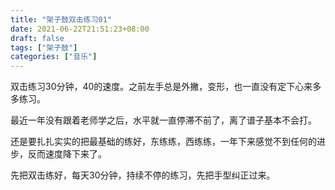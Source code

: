 ```yaml
---
title: "架子鼓双击练习01"
date: 2021-06-22T21:51:23+08:00
draft: false
tags: ["架子鼓"]
categories: ["音乐"]
---
```


双击练习30分钟，40的速度。之前左手总是外撇，变形，也一直没有定下心来多多练习。

最近一年没有跟着老师学之后，水平就一直停滞不前了，离了谱子基本不会打。

还是要扎扎实实的把最基础的练好，东练练，西练练，一年下来感觉不到任何的进步，反而速度降下来了。

先把双击练好，每天30分钟，持续不停的练习，先把手型纠正过来。